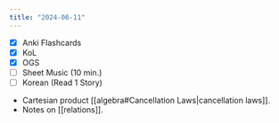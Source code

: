 ```yaml
---
title: "2024-06-11"
---
```


- [x] Anki Flashcards
- [x] KoL
- [x] OGS
- [ ] Sheet Music (10 min.)
- [ ] Korean (Read 1 Story)

* Cartesian product [[algebra#Cancellation Laws|cancellation laws]].
* Notes on [[relations]].